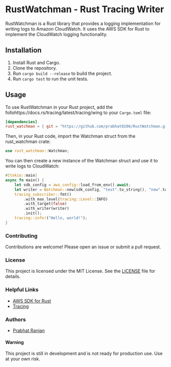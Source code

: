 # RustWatchman - Rust Tracing Writer

RustWatchman is a Rust library that provides a logging implementation for writing logs to Amazon CloudWatch. It uses the AWS SDK for Rust to implement the CloudWatch logging functionality.

## Installation

1. Install Rust and Cargo.
2. Clone the repository.
3. Run `cargo build --release` to build the project.
4. Run `cargo test` to run the unit tests.

## Usage

To use RustWatchman in your Rust project, add the follohttps://docs.rs/tracing/latest/tracing/wing to your `Cargo.toml` file:

```toml
[dependencies]
rust_watchman = { git = "https://github.com/prabhat0206/RustWatchman.git" }
```
Then, in your Rust code, import the Watchman struct from the rust_watchman crate:
    
```rust
use rust_watchman::Watchman;
```
You can then create a new instance of the Watchman struct and use it to write logs to CloudWatch:
    
```rust
#[tokio::main]
async fn main() {
    let sdk_config = aws_config::load_from_env().await;
    let writer = Watchman::new(sdk_config, "test".to_string(), "new".to_string()).await.get_writer();
    tracing_subscriber::fmt()
        .with_max_level(tracing::Level::INFO)
        .with_target(false)
        .with_writer(writer)
        .init();
    tracing::info!("Hello, world!");
}
```

### Contributing
Contributions are welcome! Please open an issue or submit a pull request.

### License
This project is licensed under the MIT License. See the [LICENSE](LICENSE) file for details.

### Helpful Links
- [AWS SDK for Rust](https://github.com/awslabs/aws-sdk-rust)
- [Tracing](https://docs.rs/tracing/latest/tracing/)

### Authors
- [Prabhat Ranjan](https://github.com/prabhat0206/prabhat0206)

#### Warning
This project is still in development and is not ready for production use. Use at your own risk.

